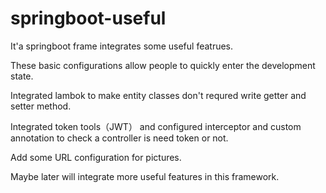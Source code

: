 # springboot-useful
It'a springboot frame integrates some useful featrues.

These basic configurations allow people to quickly enter the development state.

Integrated lambok to make entity classes don't requred write getter and setter method.

Integrated token tools（JWT） and configured interceptor and custom annotation to check a controller is need token or not.

Add some URL configuration for pictures. 

Maybe later will integrate more useful features in this framework.
